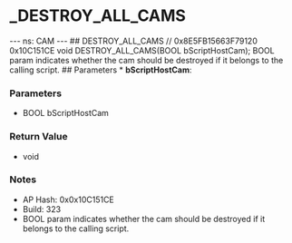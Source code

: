 # _DESTROY_ALL_CAMS

--- ns: CAM --- ## DESTROY_ALL_CAMS  // 0x8E5FB15663F79120 0x10C151CE void DESTROY_ALL_CAMS(BOOL bScriptHostCam);  BOOL param indicates whether the cam should be destroyed if it belongs to the calling script.  ## Parameters * **bScriptHostCam**:

### Parameters
* BOOL bScriptHostCam

### Return Value
* void

### Notes
* AP Hash: 0x0x10C151CE
* Build: 323
* BOOL param indicates whether the cam should be destroyed if it belongs to the calling script.

